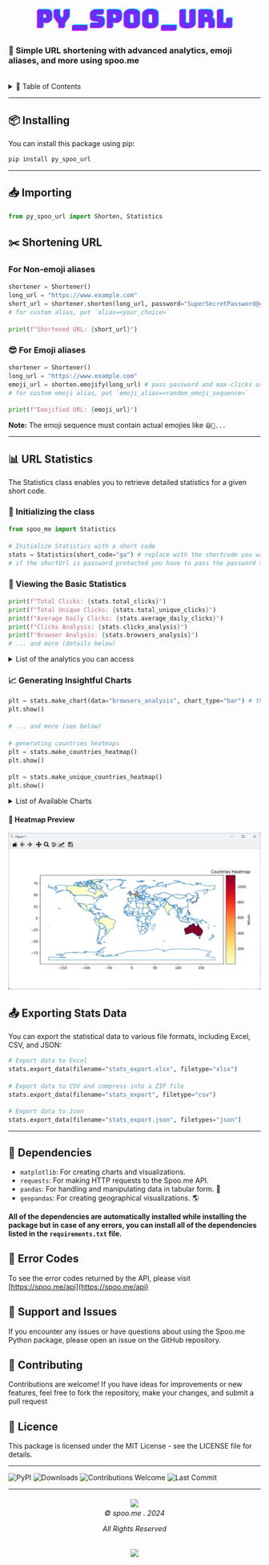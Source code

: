 <p align=center>
    <img src="https://raw.githubusercontent.com/spoo-me/py_spoo_url/main/assets/py_spoo_url.png" height="50px" alt="py_spoo_url banner">
</p>


### 🚀 Simple URL shortening with advanced analytics, emoji aliases, and more using spoo.me

<br>

<details>
<summary>📖 Table of Contents</summary>

- [📦 Installing](#-installing)
- [📥 Importing](#-importing)
- [✂️ Shortening URL](#️-shortening-url)
  - [For Non-emoji aliases](#for-non-emoji-aliases)
  - [😎 For Emoji aliases](#-for-emoji-aliases)
- [📊 URL Statistics](#-url-statistics)
  - [🔧 Initializing the class](#-initializing-the-class)
  - [👀 Viewing the Basic Statistics](#-viewing-the-basic-statistics)
  - [](#)
    - [Example Usage](#example-usage)
  - [📈 Generating Insightful Charts](#-generating-insightful-charts)
  - [](#-1)
    - [Valid Data that can be passed to make the chart](#valid-data-that-can-be-passed-to-make-the-chart)
    - [Valid Chart types](#valid-chart-types)
    - [Usage Example](#usage-example)
    - [👀 Heatmap Preview](#-heatmap-preview)
- [📤 Exporting Stats Data](#-exporting-stats-data)
- [🧳 Dependencies](#-dependencies)
- [🚨 Error Codes](#-error-codes)
- [🤝 Support and Issues](#-support-and-issues)
- [🤗 Contributing](#-contributing)
- [📜 Licence](#-licence)

</details>

---

## 📦 Installing

You can install this package using pip:

```bash
pip install py_spoo_url
```

---

## 📥 Importing

```python
from py_spoo_url import Shorten, Statistics
```

## ✂️ Shortening URL

### For Non-emoji aliases

```python
shortener = Shortener()
long_url = "https://www.example.com"
short_url = shortener.shorten(long_url, password="SuperSecretPassword@444", max_clicks=100)
# for custom alias, put `alias=<your_choice>`

print(f"Shortened URL: {short_url}")
```

### 😎 For Emoji aliases

```python
shortener = Shortener()
long_url = "https://www.example.com"
emoji_url = shorten.emojify(long_url) # pass password and max-clicks as shown above if you want
# for custom emoji alias, put `emoji_alias=<random_emoji_sequence>`

print(f"Emojified URL: {emoji_url}")
```

**Note:** The emoji sequence must contain actual emojies like `😆🤯...`

---

## 📊 URL Statistics

The Statistics class enables you to retrieve detailed statistics for a given short code.

### 🔧 Initializing the class

```python
from spoo_me import Statistics

# Initialize Statistics with a short code
stats = Statistics(short_code="ga") # replace with the shortcode you want
# if the shortUrl is password protected you have to pass the password too
```

### 👀 Viewing the Basic Statistics

```python
print(f"Total Clicks: {stats.total_clicks}")
print(f"Total Unique Clicks: {stats.total_unique_clicks}")
print(f"Average Daily Clicks: {stats.average_daily_clicks}")
print(f"Clicks Analysis: {stats.clicks_analysis}")
print(f"Browser Analysis: {stats.browsers_analysis}")
# ... and more (details below)
```

<details>

<summary> List of the analytics you can access </summary>

###

| **Method/Attribute** | **Description** |
|------------------------------------|---------------------------------------------------------|
| total_clicks | Total number of clicks on the short URL. |
| total_unique_clicks | Total number of unique clicks on the short URL. |
| average_daily_clicks | Average number of clicks per day. |
| average_monthly_clicks | Average number of clicks per month. |
| average_weekly_clicks | Average number of clicks per week. |
| last_click | Information about the last click on the short URL. |
| last_click_browser | Browser used for the last click. |
| last_click_platform | Operating system used for the last click. |
| created_at | Date when the short URL was created. |
| creation_time | Time of day when the short URL was created. |
| browsers_analysis | Analysis of browsers used for clicks. |
| platforms_analysis | Analysis of operating systems used for clicks. |
| country_analysis | Analysis of countries from which clicks originated. |
| referrers_analysis | Analysis of referrers (sources) of clicks. |
| clicks_analysis | Detailed analysis of daily clicks. |
| unique_browsers_analysis | Analysis of unique browsers used for clicks. |
| unique_platforms_analysis | Analysis of unique operating systems for clicks. |
| unique_country_analysis | Analysis of unique countries from which clicks originated. |
| unique_referrers_analysis | Analysis of unique referrers (sources) of clicks. |
| unique_clicks_analysis | Detailed analysis of daily unique clicks. |
| expired | Indicates if the short URL has expired. |
| password | Password associated with the short URL (if any). |

#### Example Usage

```python
print(f"Creation Time: {stats.creation_time}")
```

</details>

### 📈 Generating Insightful Charts

```python
plt = stats.make_chart(data="browsers_analysis", chart_type="bar") # this returns an object of matplotlib
plt.show()

# ... and more (see below)

# generating countries heatmaps
plt = stats.make_countries_heatmap()
plt.show()

plt = stats.make_unique_countries_heatmap()
plt.show()
```

<details>
<summary> List of Available Charts </summary>

###

| Method | Description |
|--------------------------|---------------------------------------------------------|
| make_chart | Create various types of charts based on the data provided. |

| Parameters | Description |
|--------------------------|---------------------------------------------------------|
| data | Type of data to visualize (e.g., 'browsers_analysis', see below). |
| chart_type | Type of chart to create (e.g., "bar", "pie", "line", see below). |
| days | Number of days to consider for time-based analysis. (only for `last_n_days_analysis` and `last_n_days_unique_analysis`) |

#### Valid Data that can be passed to make the chart

- `'browsers_analysis'`
- `'platforms_analysis'`
- `'country_analysis'`
- `'referrers_analysis'`
- `'clicks_analysis'`
- `'unique_browsers_analysis'`
- `'unique_platforms_analysis'`
- `'unique_country_analysis'`
- `'unique_referrers_analysis'`
- `'unique_clicks_analysis'`
- `'last_n_days_analysis'`
- `'last_n_days_unique_analysis'`

#### Valid Chart types

- 'bar'
- 'pie'
- 'line'
- 'scatter'
- 'hist'
- 'box'
- 'area'

#### Usage Example

```python
plt = stats.make_chart('browsers_analysis', chart_type="bar")
plt.show()
```

</details>

#### 👀 Heatmap Preview

<img src="https://raw.githubusercontent.com/spoo-me/py_spoo_url/main/assets/heatmap-example.png" alt="Heatmap Example Image">

## 📤 Exporting Stats Data

You can export the statistical data to various file formats, including Excel, CSV, and JSON:

```python
# Export data to Excel
stats.export_data(filename="stats_export.xlsx", filetype="xlsx")

# Export data to CSV and compress into a ZIP file
stats.export_data(filename="stats_export", filetype="csv")

# Export data to Json
stats.export_data(filename="stats_export.json", filetypes="json")
```

---

## 🧳 Dependencies

- `matplotlib`: For creating charts and visualizations.
- `requests`: For making HTTP requests to the Spoo.me API.
- `pandas`: For handling and manipulating data in tabular form. 🐼
- `geopandas`: For creating geographical visualizations. 🌎

**All of the dependencies are automatically installed while installing the package but in case of any errors, you can install all of the dependencies listed in the `requirements.txt` file.**

## 🚨 Error Codes

To see the error codes returned by the API, please visit [https://spoo.me/api](https://spoo.me/api)

## 🤝 Support and Issues

If you encounter any issues or have questions about using the Spoo.me Python package, please open an issue on the GitHub repository.

## 🤗 Contributing

Contributions are welcome! If you have ideas for improvements or new features, feel free to fork the repository, make your changes, and submit a pull request

## 📜 Licence

This package is licensed under the MIT License - see the LICENSE file for details.

---
![PyPI](https://img.shields.io/pypi/v/py_spoo_url?style=flat-square)
![Downloads](https://img.shields.io/pypi/dm/py_spoo_url?style=flat-square)
![Contributions Welcome](https://img.shields.io/badge/contributions-welcome-brightgreen.svg?style=flat-square)
![Last Commit](https://img.shields.io/github/last-commit/spoo-me/py_spoo_url?style=flat-square)

---

<h6 align="center">
<img src="https://spoo.me/static/images/favicon.png" height=30>
<br>
© spoo.me . 2024

All Rights Reserved</h6>

<p align="center">
	<a href="https://github.com/spoo-me/py_spoo_url/blob/master/LICENSE.txt"><img src="https://img.shields.io/static/v1.svg?style=for-the-badge&label=License&message=MIT&logoColor=d9e0ee&colorA=363a4f&colorB=b7bdf8"/></a>
</p>